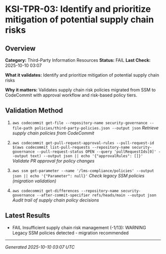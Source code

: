 # KSI-TPR-03: Identify and prioritize mitigation of potential supply chain risks

## Overview

**Category:** Third-Party Information Resources
**Status:** FAIL
**Last Check:** 2025-10-10 03:07

**What it validates:** Identify and prioritize mitigation of potential supply chain risks

**Why it matters:** Validates supply chain risk policies migrated from SSM to CodeCommit with approval workflow and risk-based policy tiers.

## Validation Method

1. `aws codecommit get-file --repository-name security-governance --file-path policies/third-party-policies.json --output json`
   *Retrieve supply chain policies from CodeCommit*

2. `aws codecommit get-pull-request-approval-rules --pull-request-id $(aws codecommit list-pull-requests --repository-name security-governance --pull-request-status OPEN --query 'pullRequestIds[0]' --output text) --output json || echo '{"approvalRules": []}'`
   *Validate PR approval for policy changes*

3. `aws ssm get-parameter --name '/lms-compliance/policies' --output json || echo '{"Parameter": null}'`
   *Check legacy SSM policies (migration validation)*

4. `aws codecommit get-differences --repository-name security-governance --after-commit-specifier refs/heads/main --output json`
   *Audit trail of supply chain policy decisions*

## Latest Results

- FAIL Insufficient supply chain risk management (-1/13): WARNING Legacy SSM policies detected - migration recommended

---
*Generated 2025-10-10 03:07 UTC*